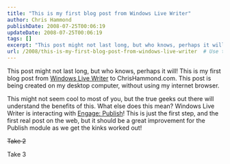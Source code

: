 ```yaml
---
title: "This is my first blog post from Windows Live Writer"
author: Chris Hammond
publishDate: 2008-07-25T00:06:19
updateDate: 2008-07-25T00:06:19
tags: []
excerpt: "This post might not last long, but who knows, perhaps it will! This is my first blog post from Windows Live Writer to ChrisHammond.com. This post is being created on my desktop computer, without using my internet browser.   This might not seem cool to most of you, but the true geeks out there will understand the benefits of this. What else does this mean? Windows Live Writer is interacting with Engage: Publish! This is just the first step, and the first real post on the web, but it should be a great improvement for the Publish module as we get the kinks worked out!   Take 2  Take 3"
url: /2008/this-is-my-first-blog-post-from-windows-live-writer  # Use the generated URL with year
---
```

<p>This post might not last long, but who knows, perhaps it will! This is my first blog post from <a href="https://writer.live.com" target="_blank">Windows Live Writer</a> to ChrisHammond.com. This post is being created on my desktop computer, without using my internet browser. </p>  <p>This might not seem cool to most of you, but the true geeks out there will understand the benefits of this. What else does this mean? Windows Live Writer is interacting with <a href="https://www.engagemodules.com/modules/engagepublish.aspx" target="_blank">Engage: Publish</a>! This is just the first step, and the first real post on the web, but it should be a great improvement for the Publish module as we get the kinks worked out! </p>  <p><strike>Take 2</strike></p>  <p>Take 3</p>
